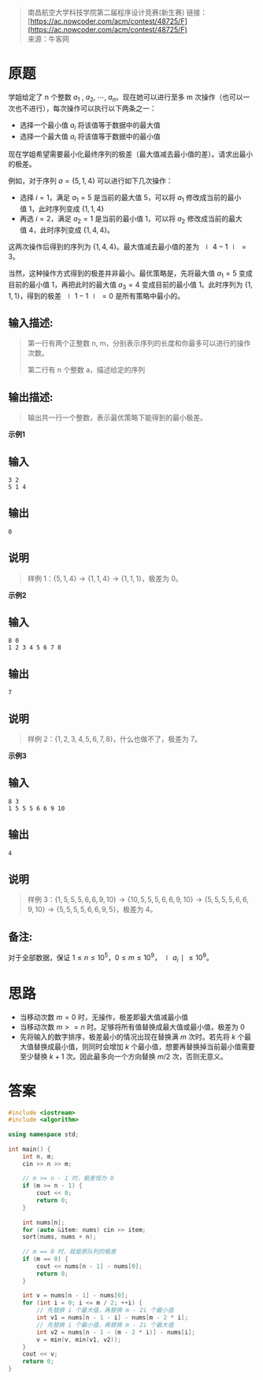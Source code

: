 > 南昌航空大学科技学院第二届程序设计竞赛(新生赛)
> 链接：[https://ac.nowcoder.com/acm/contest/48725/F](https://ac.nowcoder.com/acm/contest/48725/F)  
> 来源：牛客网  
  
# 原题

学姐给定了 n 个整数 $a_1$ , $a_2$, ⋯, $a_n$。现在她可以进行至多 m 次操作（也可以一次也不进行），每次操作可以执行以下两条之一：

-   选择一个最小值 $a_i$ 将该值等于数据中的最大值
-   选择一个最大值 $a_i$ 将该值等于数据中的最小值

现在学姐希望需要最小化最终序列的极差（最大值减去最小值的差）。请求出最小的极差。

例如，对于序列 $a=\{5,1,4\}$ 可以进行如下几次操作：

-   选择 $i=1$，满足 $a_1=5$ 是当前的最大值 5，可以将 $a_1$ 修改成当前的最小值 1，此时序列变成 $\{1,1,4\}$
-   再选 $i=2$，满足 $a_2=1$ 是当前的最小值 1，可以将 $a_2$ 修改成当前的最大值 4，此时序列变成 $\{1,4,4\}$。

这两次操作后得到的序列为 $\{1,4,4\}$。最大值减去最小值的差为 $∣4−1∣=3$。

当然，这种操作方式得到的极差并非最小。最优策略是，先将最大值 $a_1=5$ 变成目前的最小值 1，再把此时的最大值 $a_3=4$ 变成目前的最小值 1。此时序列为 $\{1,1,1\}$，得到的极差 $∣1−1∣=0$ 是所有策略中最小的。  

## 输入描述:

> 第一行有两个正整数 n, m，分别表示序列的长度和你最多可以进行的操作次数。
>
> 第二行有 n 个整数 a，描述给定的序列

## 输出描述:

> 输出共一行一个整数，表示最优策略下能得到的最小极差。

**示例1**

## 输入

```
3 2
5 1 4
```

## 输出

```
0
```

## 说明

> 样例 1：$\{5,1,4\}→\{1,1,4\}→\{1,1,1\}$，极差为 0。

**示例2**

## 输入

```
8 0
1 2 3 4 5 6 7 8
```

## 输出

```
7
```

## 说明

> 样例 2：$\{1,2,3,4,5,6,7,8\}$，什么也做不了，极差为 7。

**示例3**

## 输入

```
8 3
1 5 5 5 6 6 9 10
```

## 输出

```
4
```

## 说明

> 样例 3：$\{1,5,5,5,6,6,9,10\}→\{10,5,5,5,6,6,9,10\}→\{5,5,5,5,6,6,9,10\}→\{5,5,5,5,6,6,9,5\}$，极差为 4。

## 备注:

对于全部数据，保证 $1≤n≤10^5$，$0≤m≤10^9$，$∣a_i∣≤10^9$。

# 思路

- 当移动次数 $m=0$ 时，无操作，极差即最大值减最小值
- 当移动次数 $m>=n$ 时。足够将所有值替换成最大值或最小值，极差为 0
- 先将输入的数字排序，极差最小的情况出现在替换满 $m$ 次时。若先将 $k$ 个最大值替换成最小值，则同时会增加 $k$ 个最小值，想要再替换掉当前最小值需要至少替换 $k+1$ 次。因此最多向一个方向替换 $m/2$ 次，否则无意义。

# 答案

```c++
#include <iostream>  
#include <algorithm>  
  
using namespace std;  
  
int main() {  
    int n, m;  
    cin >> n >> m;  
  
    // m >= n - 1 时，极差恒为 0
    if (m >= n - 1) {  
        cout << 0;  
        return 0;  
    }  
  
    int nums[n];  
    for (auto &item: nums) cin >> item;  
    sort(nums, nums + n);  
  
    // m == 0 时，就是原队列的极差  
    if (m == 0) {  
        cout << nums[n - 1] - nums[0];  
        return 0;  
    }  
  
    int v = nums[n - 1] - nums[0];  
    for (int i = 0; i <= m / 2; ++i) {  
        // 先替换 i 个最大值，再替换 m - 2i 个最小值  
        int v1 = nums[n - 1 - i] - nums[m - 2 * i];  
        // 先替换 i 个最小值，再替换 m - 2i 个最大值  
        int v2 = nums[n - 1 - (m - 2 * i)] - nums[i];  
        v = min(v, min(v1, v2));  
    }  
    cout << v;  
    return 0;  
}
```